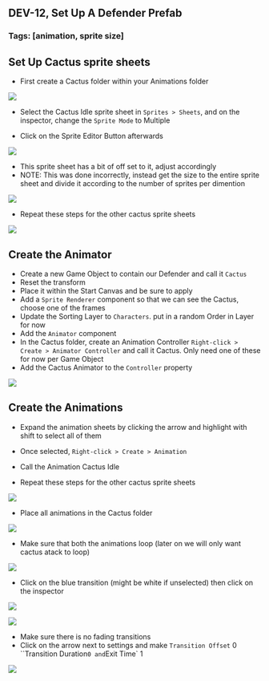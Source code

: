 ## DEV-12, Set Up A Defender Prefab
### Tags: [animation, sprite size]




## Set Up Cactus sprite sheets

+ First create a Cactus folder within your Animations folder

![](../images/DEV-12-C.png)

+ Select the Cactus Idle sprite sheet in `Sprites > Sheets`, and on the inspector, change the `Sprite Mode` to Multiple
<!-- + Change the pixels per unit to 75 to make it a bit bigger -->
+ Click on the Sprite Editor Button afterwards

![](../images/DEV-12-A.png)

+ This sprite sheet has a bit of off set to it, adjust accordingly
+ NOTE: This was done incorrectly, instead get the size to the entire sprite sheet and divide it according to the number of sprites per dimention

![](../images/DEV-12-B.png)

+ Repeat these steps for the other cactus sprite sheets

![](../images/DEV-12-D.png)


## Create the Animator

+ Create a new Game Object to contain our Defender and call it `Cactus`
+ Reset the transform
+ Place it within the Start Canvas and be sure to apply
+ Add a `Sprite Renderer` component so that we can see the Cactus, choose one of the frames
+ Update the Sorting Layer to `Characters`. put in a random Order in Layer for now
+ Add the `Animator` component 
+ In the Cactus folder, create an Animation Controller `Right-click > Create > Animator Controller` and call it Cactus. Only need one of these for now per Game Object
+ Add the Cactus Animator to the `Controller` property

![](../images/DEV-12-E.png)

## Create the Animations

+ Expand the animation sheets by clicking the arrow and highlight with shift to select all of them
+ Once selected, `Right-click > Create > Animation`
+ Call the Animation Cactus Idle

+ Repeat these steps for the other cactus sprite sheets


![](../images/DEV-12-F.png)

+ Place all animations in the Cactus folder

![](../images/DEV-12-G.png)

+ Make sure that both the animations loop (later on we will only want cactus atack to loop)

![](../images/DEV-12-H.png)

+ Click on the blue transition (might be white if unselected) then click on the inspector

![](../images/DEV-12-I.png)

![](../images/DEV-12-J.png)

+ Make sure there is no fading transitions
+ Click on the arrow next to settings and make `Transition Offset` 0 ``Transition Duration` 0 and `Exit Time` 1

![](../images/DEV-12-K.png)